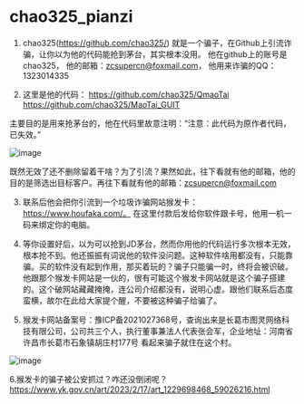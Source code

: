 # chao325_pianzi

1. chao325(https://github.com/chao325/) 就是一个骗子，在Github上引流诈骗，让你以为他的代码能抢到茅台，其实根本没用。
    他在github上的账号是chao325，
    他的邮箱：zcsupercn@foxmail.com，
    他用来诈骗的QQ：1323014335

5. 这里是他的代码：
https://github.com/chao325/QmaoTai
https://github.com/chao325/MaoTai_GUIT

主要目的是用来抢茅台的，他在代码里故意注明：“注意：此代码为原作者代码，已失效。”

![image](https://github.com/thodison/chao325_pianzi/assets/6095282/8d2850e0-bfe7-49f6-a5d9-3efefd404240)


既然无效了还不删除留着干啥？为了引流？果然如此，往下看就有他的邮箱，他的目的是筛选出目标客户。再往下看就有他的邮箱：zcsupercn@foxmail.com

3. 联系后他会把你引流到一个垃圾诈骗网站猴发卡：https://www.houfaka.com/。
   在这里付款后发给你软件跟卡号，他用一机一码来绑定你的电脑。

4. 等你设置好后，以为可以抢到JD茅台，然而你用他的代码运行多次根本无效，根本抢不到。他还振振有词说他的软件没问题。这种软件啥用都没有，只能靠骗。买的软件没有起到作用，那买着玩的？骗子只能骗一时，终将会被识破。他跟那个猴发卡网站是一伙的，很有可能这个猴发卡网站就是这个骗子搭建的。这个破网站藏藏掩掩，连公司介绍都没有，说明心虚。跟他们联系后态度蛮横，故尔在此给大家提个醒，不要被这种骗子给骗了。

5. 猴发卡网站备案号：豫ICP备2021027368号，查询出来是长葛市图灵网络科技有限公司，公司共三个人，执行董事兼法人代表张会军，企业地址：河南省许昌市长葛市石象镇胡庄村177号
看起来骗子就住在这个村。

![image](https://github.com/thodison/chao325_pianzi/assets/6095282/8decf928-89a4-4f2a-9c3b-f7f3acd2ae50)


6.猴发卡的骗子被公安抓过？咋还没倒闭呢？
https://www.yk.gov.cn/art/2023/2/17/art_1229698468_59026216.html



